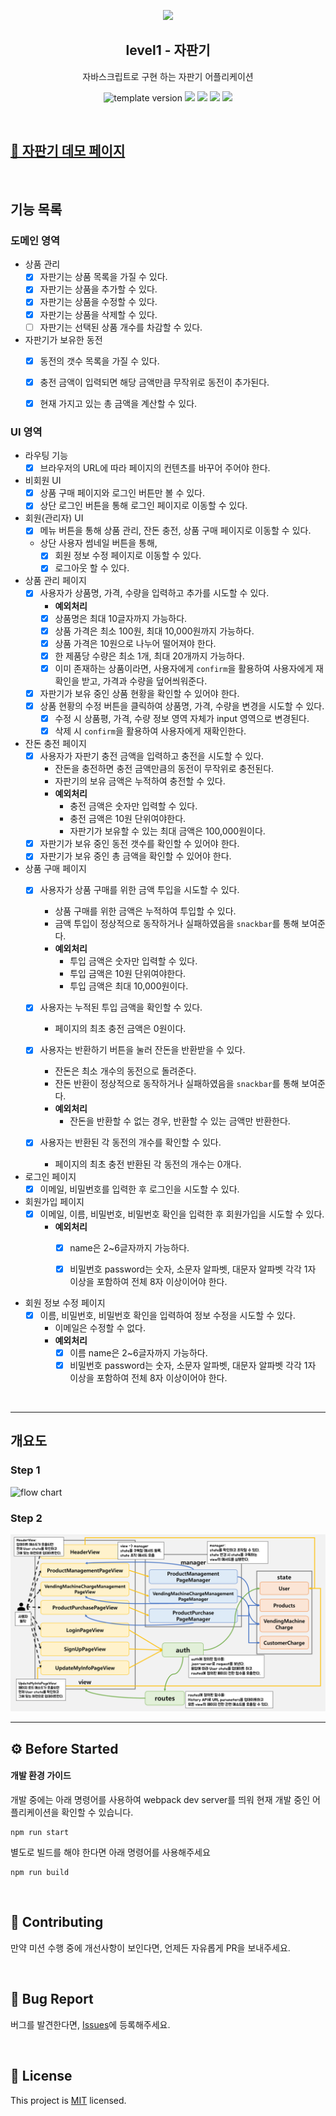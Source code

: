<p align="middle" >
  <img width="200px;" src="./images/popcorn.png"/>
</p>
<h2 align="middle">level1 - 자판기</h2>
<p align="middle">자바스크립트로 구현 하는 자판기 어플리케이션</p>
<p align="middle">
  <img src="https://img.shields.io/badge/version-1.0.0-blue?style=flat-square" alt="template version"/>
  <img src="https://img.shields.io/badge/language-html-red.svg?style=flat-square"/>
  <img src="https://img.shields.io/badge/language-css-blue.svg?style=flat-square"/>
  <img src="https://img.shields.io/badge/language-js-yellow.svg?style=flat-square"/>
  <img src="https://img.shields.io/badge/license-MIT-brightgreen.svg?style=flat-square"/>
</p>

<br >

## [🥤 자판기 데모 페이지](https://soyi47.github.io/javascript-vendingmachine/)

<br >

## 기능 목록

### 도메인 영역

- 상품 관리
  - [x] 자판기는 상품 목록을 가질 수 있다.
  - [x] 자판기는 상품을 추가할 수 있다.
  - [x] 자판기는 상품을 수정할 수 있다.
  - [x] 자판기는 상품을 삭제할 수 있다.
  - [ ] 자판기는 선택된 상품 개수를 차감할 수 있다.
- 자판기가 보유한 동전
  - [x] 동전의 갯수 목록을 가질 수 있다.
  - [x] 충전 금액이 입력되면 해당 금액만큼 무작위로 동전이 추가된다.
  - [x] 현재 가지고 있는 총 금액을 계산할 수 있다.


### UI 영역

- 라우팅 기능
  - [x] 브라우저의 URL에 따라 페이지의 컨텐츠를 바꾸어 주어야 한다.

- 비회원 UI
  - [x] 상품 구매 페이지와 로그인 버튼만 볼 수 있다.
  - [x] 상단 로그인 버튼을 통해 로그인 페이지로 이동할 수 있다.

- 회원(관리자) UI
  - [x] 메뉴 버튼을 통해 상품 관리, 잔돈 충전, 상품 구매 페이지로 이동할 수 있다.
  - 상단 사용자 썸네일 버튼을 통해, 
    - [x] 회원 정보 수정 페이지로 이동할 수 있다.
    - [x] 로그아웃 할 수 있다.

- 상품 관리 페이지
  - [x] 사용자가 상품명, 가격, 수량을 입력하고 추가를 시도할 수 있다.
    - **예외처리**
    - [x] 상품명은 최대 10글자까지 가능하다.
    - [x] 상품 가격은 최소 100원, 최대 10,000원까지 가능하다.
    - [x] 상품 가격은 10원으로 나누어 떨어져야 한다.
    - [x] 한 제품당 수량은 최소 1개, 최대 20개까지 가능하다.
    - [x] 이미 존재하는 상품이라면, 사용자에게 `confirm`을 활용하여 사용자에게 재확인을 받고, 가격과 수량을 덮어씌워준다.
  - [x] 자판기가 보유 중인 상품 현황을 확인할 수 있어야 한다.
  - [x] 상품 현황의 수정 버튼을 클릭하여 상품명, 가격, 수량을 변경을 시도할 수 있다.
    - [x] 수정 시 상품평, 가격, 수량 정보 영역 자체가 input 영역으로 변경된다.
    - [x] 삭제 시 `confirm`을 활용하여 사용자에게 재확인한다.

- 잔돈 충전 페이지
  - [x] 사용자가 자판기 충전 금액을 입력하고 충전을 시도할 수 있다.
    - 잔돈을 충전하면 충전 금액만큼의 동전이 무작위로 충전된다.
    - 자판기의 보유 금액은 누적하여 충전할 수 있다.
    - **예외처리**
      - 충전 금액은 숫자만 입력할 수 있다.
      - 충전 금액은 10원 단위여야한다.
      - 자판기가 보유할 수 있는 최대 금액은 100,000원이다.
  - [x] 자판기가 보유 중인 동전 갯수를 확인할 수 있어야 한다.
  - [x] 자판기가 보유 중인 총 금액을 확인할 수 있어야 한다.

- 상품 구매 페이지
  - [x] 사용자가 상품 구매를 위한 금액 투입을 시도할 수 있다.
    - 상품 구매를 위한 금액은 누적하여 투입할 수 있다.
    - 금액 투입이 정상적으로 동작하거나 실패하였음을 `snackbar`를 통해 보여준다.
    - **예외처리**
      - 투입 금액은 숫자만 입력할 수 있다.
      - 투입 금액은 10원 단위여야한다.
      - 투입 금액은 최대 10,000원이다.
  - [x] 사용자는 누적된 투입 금액을 확인할 수 있다.
      - 페이지의 최초 충전 금액은 0원이다.

  - [x] 사용자는 반환하기 버튼을 눌러 잔돈을 반환받을 수 있다.
    - 잔돈은 최소 개수의 동전으로 돌려준다.
    - 잔돈 반환이 정상적으로 동작하거나 실패하였음을 `snackbar`를 통해 보여준다.
    - **예외처리**
      - 잔돈을 반환할 수 없는 경우, 반환할 수 있는 금액만 반환한다.
  - [x] 사용자는 반환된 각 동전의 개수를 확인할 수 있다.
    - 페이지의 최초 충전 반환된 각 동전의 개수는 0개다.

- 로그인 페이지
  - [x] 이메일, 비밀번호를 입력한 후 로그인을 시도할 수 있다.

- 회원가입 페이지
  - [x] 이메일, 이름, 비밀번호, 비밀번호 확인을 입력한 후 회원가입을 시도할 수 있다.
    - **예외처리**
      - [x] name은 2~6글자까지 가능하다.
      - [x] 비밀번호 password는 숫자, 소문자 알파벳, 대문자 알파벳 각각 1자 이상을 포함하여 전체 8자 이상이어야 한다.


- 회원 정보 수정 페이지
  - [x] 이름, 비밀번호, 비밀번호 확인을 입력하여 정보 수정을 시도할 수 있다.
    - 이메일은 수정할 수 없다.
    - **예외처리**
      - [x] 이름 name은 2~6글자까지 가능하다.
      - [x] 비밀번호 password는 숫자, 소문자 알파벳, 대문자 알파벳 각각 1자 이상을 포함하여 전체 8자 이상이어야 한다.

<br >

---

## 개요도

### Step 1

<img alt="flow chart" src="./images/step1_flow.png">

<br >

### Step 2

<img alt="flow chart" src="./images/step2_flow.png">

<br >

---

## ⚙️ Before Started

#### 개발 환경 가이드

개발 중에는 아래 명령어를 사용하여 webpack dev server를 띄워 현재 개발 중인 어플리케이션을 확인할 수 있습니다.

```
npm run start
```

별도로 빌드를 해야 한다면 아래 명령어를 사용해주세요

```
npm run build
```

<br>

## 👏 Contributing

만약 미션 수행 중에 개선사항이 보인다면, 언제든 자유롭게 PR을 보내주세요.

<br>

## 🐞 Bug Report

버그를 발견한다면, [Issues](https://github.com/woowacourse/javascript-vendingmachine/issues)에 등록해주세요.

<br>

## 📝 License

This project is [MIT](https://github.com/woowacourse/javascript-vendingmachine/blob/main/LICENSE) licensed.
